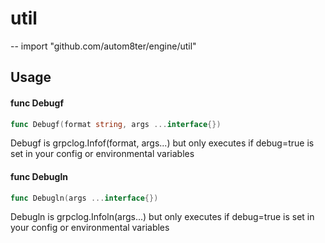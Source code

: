 # util
--
    import "github.com/autom8ter/engine/util"


## Usage

#### func  Debugf

```go
func Debugf(format string, args ...interface{})
```
Debugf is grpclog.Infof(format, args...) but only executes if debug=true is set
in your config or environmental variables

#### func  Debugln

```go
func Debugln(args ...interface{})
```
Debugln is grpclog.Infoln(args...) but only executes if debug=true is set in
your config or environmental variables
